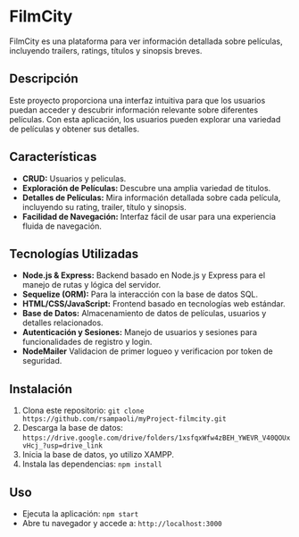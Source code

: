 # FilmCity

FilmCity es una plataforma para ver información detallada sobre películas, incluyendo trailers, ratings, títulos y sinopsis breves.

## Descripción

Este proyecto proporciona una interfaz intuitiva para que los usuarios puedan acceder y descubrir información relevante sobre diferentes películas. Con esta aplicación, los usuarios pueden explorar una variedad de películas y obtener sus detalles.

## Características
- **CRUD:** Usuarios y peliculas.
- **Exploración de Películas:** Descubre una amplia variedad de titulos.
- **Detalles de Películas:** Mira información detallada sobre cada película, incluyendo su rating, trailer, título y sinopsis.
- **Facilidad de Navegación:** Interfaz fácil de usar para una experiencia fluida de navegación.

## Tecnologías Utilizadas

- **Node.js & Express:** Backend basado en Node.js y Express para el manejo de rutas y lógica del servidor.
- **Sequelize (ORM):** Para la interacción con la base de datos SQL.
- **HTML/CSS/JavaScript:** Frontend basado en tecnologías web estándar.
- **Base de Datos:** Almacenamiento de datos de películas, usuarios y detalles relacionados.
- **Autenticación y Sesiones:** Manejo de usuarios y sesiones para funcionalidades de registro y login.
- **NodeMailer** Validacion de primer logueo y verificacion por token de seguridad.

## Instalación

1. Clona este repositorio: `git clone https://github.com/rsampaoli/myProject-filmcity.git`
2. Descarga la base de datos: `https://drive.google.com/drive/folders/1xsfqxWfw4zBEH_YWEVR_V40QOUxvHcj_?usp=drive_link`
3. Inicia la base de datos, yo utilizo XAMPP.
4. Instala las dependencias: `npm install`

## Uso

- Ejecuta la aplicación: `npm start`
- Abre tu navegador y accede a: `http://localhost:3000`

